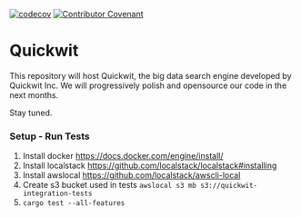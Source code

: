 [![codecov](https://codecov.io/gh/quickwit-inc/quickwit/branch/main/graph/badge.svg?token=06SRGAV5SS)](https://codecov.io/gh/quickwit-inc/quickwit) [![Contributor Covenant](https://img.shields.io/badge/Contributor%20Covenant-2.0-4baaaa.svg)](CODE_OF_CONDUCT.md) 

# Quickwit

This repository will host Quickwit, the big data search engine developed by Quickwit Inc.
We will progressively polish and opensource our code in the next months.

Stay tuned.


### Setup - Run Tests

1. Install docker https://docs.docker.com/engine/install/
2. Install localstack https://github.com/localstack/localstack#installing
3. Install awslocal https://github.com/localstack/awscli-local
4. Create s3 bucket used in tests `awslocal s3 mb s3://quickwit-integration-tests`
5. `cargo test --all-features`

